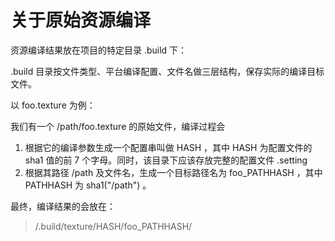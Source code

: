 关于原始资源编译
================

资源编译结果放在项目的特定目录 .build 下：

.build 目录按文件类型、平台编译配置、文件名做三层结构，保存实际的编译目标文件。

以 foo.texture 为例：

我们有一个 /path/foo.texture 的原始文件，编译过程会

1. 根据它的编译参数生成一个配置串叫做 HASH ，其中 HASH 为配置文件的 sha1 值的前 7 个字母。同时，该目录下应该存放完整的配置文件 .setting
2. 根据其路径 /path 及文件名，生成一个目标路径名为 foo_PATHHASH ，其中 PATHHASH 为 sha1("/path") 。

最终，编译结果的会放在：

> /.build/texture/HASH/foo_PATHHASH/
